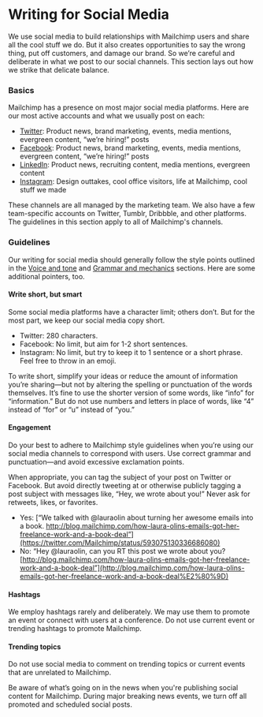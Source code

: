 # Writing for Social Media

We use social media to build relationships with Mailchimp users and share all the cool stuff we do. But it also creates opportunities to say the wrong thing, put off customers, and damage our brand. So we’re careful and deliberate in what we post to our social channels. This section lays out how we strike that delicate balance.

### Basics

Mailchimp has a presence on most major social media platforms. Here are our most active accounts and what we usually post on each:

* [Twitter](http://twitter.com/mailchimp): Product news, brand marketing, events, media mentions, evergreen content, “we’re hiring!” posts
* [Facebook](http://facebook.com/mailchimp): Product news, brand marketing, events, media mentions, evergreen content, “we’re hiring!” posts
* [LinkedIn](http://linkedin.com/company/mailchimp): Product news, recruiting content, media mentions, evergreen content
* [Instagram](http://instagram.com/mailchimp): Design outtakes, cool office visitors, life at Mailchimp, cool stuff we made

These channels are all managed by the marketing team. We also have a few team-specific accounts on Twitter, Tumblr, Dribbble, and other platforms. The guidelines in this section apply to all of Mailchimp's channels.

### Guidelines

Our writing for social media should generally follow the style points outlined in the [Voice and tone](https://github.com/nebali/content-style-guide/blob/master/02-voice-and-tone.html.md) and [Grammar and mechanics](https://github.com/nebali/content-style-guide/blob/master/04-grammar-and-mechanics.html.md) sections. Here are some additional pointers, too.

#### Write short, but smart

Some social media platforms have a character limit; others don’t. But for the most part, we keep our social media copy short.

* Twitter: 280 characters.
* Facebook: No limit, but aim for 1-2 short sentences.
* Instagram: No limit, but try to keep it to 1 sentence or a short phrase. Feel free to throw in an emoji.

To write short, simplify your ideas or reduce the amount of information you’re sharing—but not by altering the spelling or punctuation of the words themselves. It’s fine to use the shorter version of some words, like “info” for “information.” But do not use numbers and letters in place of words, like “4” instead of “for” or “u” instead of “you.”

#### Engagement

Do your best to adhere to Mailchimp style guidelines when you’re using our social media channels to correspond with users. Use correct grammar and punctuation—and avoid excessive exclamation points.

When appropriate, you can tag the subject of your post on Twitter or Facebook. But avoid directly tweeting at or otherwise publicly tagging a post subject with messages like, “Hey, we wrote about you!” Never ask for retweets, likes, or favorites.

* Yes: [“We talked with @lauraolin about turning her awesome emails into a book. http://blog.mailchimp.com/how-laura-olins-emails-got-her-freelance-work-and-a-book-deal”](https://twitter.com/Mailchimp/status/593075130336686080)
* No: “Hey @lauraolin, can you RT this post we wrote about you? [http://blog.mailchimp.com/how-laura-olins-emails-got-her-freelance-work-and-a-book-deal”](http://blog.mailchimp.com/how-laura-olins-emails-got-her-freelance-work-and-a-book-deal%E2%80%9D)

#### Hashtags

We employ hashtags rarely and deliberately. We may use them to promote an event or connect with users at a conference. Do not use current event or trending hashtags to promote Mailchimp.

#### Trending topics

Do not use social media to comment on trending topics or current events that are unrelated to Mailchimp.

Be aware of what’s going on in the news when you're publishing social content for Mailchimp. During major breaking news events, we turn off all promoted and scheduled social posts.

